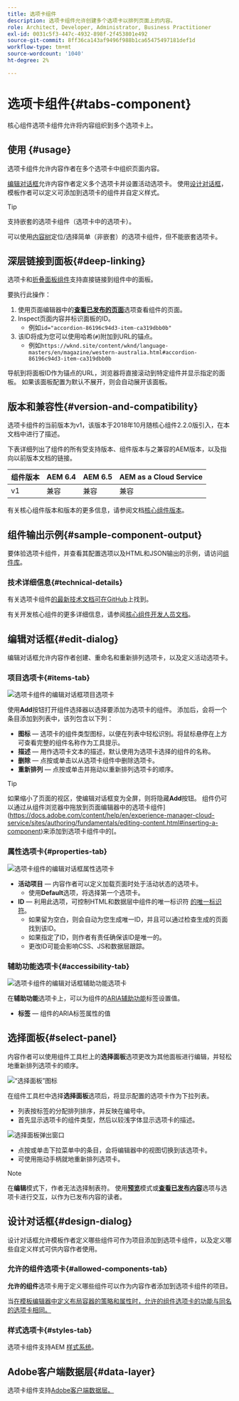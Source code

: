 ```yaml
---
title: 选项卡组件
description: 选项卡组件允许创建多个选项卡以排列页面上的内容。
role: Architect, Developer, Administrator, Business Practitioner
exl-id: 0031c5f3-447c-4932-898f-2f453801e492
source-git-commit: 8ff36ca143af9496f988b1ca65475497181def1d
workflow-type: tm+mt
source-wordcount: '1040'
ht-degree: 2%

---
```


# 选项卡组件{#tabs-component}

核心组件选项卡组件允许将内容组织到多个选项卡上。

## 使用 {#usage}

选项卡组件允许内容作者在多个选项卡中组织页面内容。

[编辑对话框](#edit-dialog)允许内容作者定义多个选项卡并设置活动选项卡。 使用[设计对话框](#design-dialog)，模板作者可以定义可添加到选项卡的组件并自定义样式。

>[!TIP]
>
>支持嵌套的选项卡组件（选项卡中的选项卡）。
>
>可以使用[内容树](https://docs.adobe.com/content/help/en/experience-manager-cloud-service/sites/authoring/fundamentals/environment-tools.html#content-tree)定位/选择简单（非嵌套）的选项卡组件，但不能嵌套选项卡。

## 深层链接到面板{#deep-linking}

选项卡和[折叠面板组件](accordion.md)支持直接链接到组件中的面板。

要执行此操作：

1. 使用页面编辑器中的&#x200B;**[查看已发布的页面](https://docs.adobe.com/content/help/en/experience-manager-cloud-service/sites/authoring/fundamentals/editing-content.html#view-as-published)**&#x200B;选项查看组件的页面。
1. Inspect页面内容并标识面板的ID。
   * 例如`id="accordion-86196c94d3-item-ca319dbb0b"`
1. 该ID将成为您可以使用哈希(`#`)附加到URL的锚点。
   * 例如`https://wknd.site/content/wknd/language-masters/en/magazine/western-australia.html#accordion-86196c94d3-item-ca319dbb0b`

导航到将面板ID作为锚点的URL，浏览器将直接滚动到特定组件并显示指定的面板。 如果该面板配置为默认不展开，则会自动展开该面板。

## 版本和兼容性{#version-and-compatibility}

选项卡组件的当前版本为v1，该版本于2018年10月随核心组件2.2.0版引入，在本文档中进行了描述。

下表详细列出了组件的所有受支持版本、组件版本与之兼容的AEM版本，以及指向以前版本文档的链接。

| 组件版本 | AEM 6.4 | AEM 6.5 | AEM as a Cloud Service |
|--- |--- |--- |---|
| v1 | 兼容 | 兼容 | 兼容 |

有关核心组件版本和版本的更多信息，请参阅文档[核心组件版本](/help/versions.md)。

## 组件输出示例{#sample-component-output}

要体验选项卡组件，并查看其配置选项以及HTML和JSON输出的示例，请访问[组件库](https://adobe.com/go/aem_cmp_library_tabs)。

### 技术详细信息{#technical-details}

有关选项卡组件[的最新技术文档可在GitHub](https://adobe.com/go/aem_cmp_tech_tabs_v1)上找到。

有关开发核心组件的更多详细信息，请参阅[核心组件开发人员文档](/help/developing/overview.md)。

## 编辑对话框{#edit-dialog}

编辑对话框允许内容作者创建、重命名和重新排列选项卡，以及定义活动选项卡。

### 项目选项卡{#items-tab}

![选项卡组件的编辑对话框项目选项卡](/help/assets/tabs-edit-items.png)

使用&#x200B;**Add**&#x200B;按钮打开组件选择器以选择要添加为选项卡的组件。 添加后，会将一个条目添加到列表中，该列包含以下列：

* **图标**  — 选项卡的组件类型图标，以便在列表中轻松识别。将鼠标悬停在上方可查看完整的组件名称作为工具提示。
* **描述**  — 用作选项卡文本的描述，默认使用为选项卡选择的组件的名称。
* **删除**  — 点按或单击以从选项卡组件中删除选项卡。
* **重新排列**  — 点按或单击并拖动以重新排列选项卡的顺序。

>[!TIP]
>
>如果缩小了页面的视区，使编辑对话框变为全屏，则将隐藏&#x200B;**Add**&#x200B;按钮。 组件仍可以通过从组件浏览器中拖放到页面编辑器中的选项卡组件](https://docs.adobe.com/content/help/en/experience-manager-cloud-service/sites/authoring/fundamentals/editing-content.html#inserting-a-component)来添加到选项卡组件中的[。

### 属性选项卡{#properties-tab}

![选项卡组件的编辑对话框属性选项卡](/help/assets/tabs-edit-properties.png)

* **活动项目**  — 内容作者可以定义加载页面时处于活动状态的选项卡。
   * 使用&#x200B;**Default**&#x200B;选项，将选择第一个选项卡。
* **ID**  — 利用此选项，可控制HTML和数据层中组件的唯一标识符 [的唯一标识符](/help/developing/data-layer/overview.md)。
   * 如果留为空白，则会自动为您生成唯一ID，并且可以通过检查生成的页面找到该ID。
   * 如果指定了ID，则作者有责任确保该ID是唯一的。
   * 更改ID可能会影响CSS、JS和数据层跟踪。

### 辅助功能选项卡{#accessibility-tab}

![选项卡组件的编辑对话框辅助功能选项卡](/help/assets/tabs-edit-accessibility.png)

在&#x200B;**辅助功能**&#x200B;选项卡上，可以为组件的[ARIA辅助功能](https://www.w3.org/WAI/standards-guidelines/aria/)标签设置值。

* **标签**  — 组件的ARIA标签属性的值

## 选择面板{#select-panel}

内容作者可以使用组件工具栏上的&#x200B;**选择面板**&#x200B;选项更改为其他面板进行编辑，并轻松地重新排列选项卡的顺序。

![“选择面板”图标](/help/assets/select-panel-icon.png)

在组件工具栏中选择&#x200B;**选择面板**&#x200B;选项后，将显示配置的选项卡作为下拉列表。

* 列表按标签的分配排列排序，并反映在编号中。
* 首先显示选项卡的组件类型，然后以较浅字体显示选项卡的描述。

![选择面板弹出窗口](/help/assets/select-panel-popover.png)

* 点按或单击下拉菜单中的条目，会将编辑器中的视图切换到该选项卡。
* 可使用拖动手柄就地重新排列选项卡。

>[!NOTE]
>
>在&#x200B;**编辑**&#x200B;模式下，作者无法选择制表符。 使用&#x200B;**[预览](https://docs.adobe.com/content/help/en/experience-manager-cloud-service/sites/authoring/fundamentals/editing-content.html#preview-mode)**&#x200B;模式或&#x200B;**[查看已发布内容](https://docs.adobe.com/content/help/en/experience-manager-cloud-service/sites/authoring/fundamentals/editing-content.html#view-as-published)**&#x200B;选项与选项卡进行交互，以作为已发布内容的读者。

## 设计对话框{#design-dialog}

设计对话框允许模板作者定义哪些组件可作为项目添加到选项卡组件，以及定义哪些自定义样式可供内容作者使用。

### 允许的组件选项卡{#allowed-components-tab}

**允许的组件**&#x200B;选项卡用于定义哪些组件可以作为内容作者添加到选项卡组件的项目。

当[在模板编辑器中定义布局容器的策略和属性时，允许的组件选项卡的功能与同名的选项卡相同。](https://docs.adobe.com/content/help/en/experience-manager-cloud-service/sites/authoring/features/templates.html)

### 样式选项卡{#styles-tab}

选项卡组件支持AEM [样式系统](/help/get-started/authoring.md#component-styling)。

## Adobe客户端数据层{#data-layer}

选项卡组件支持[Adobe客户端数据层。](/help/developing/data-layer/overview.md)
